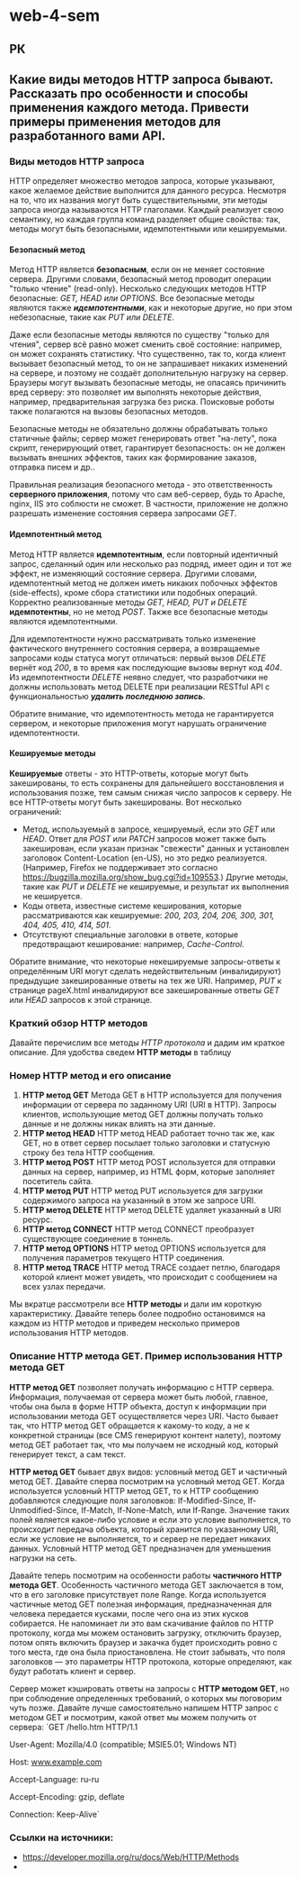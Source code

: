 # web-4-sem
## РК
## Какие виды методов HTTP запроса бывают. Рассказать про особенности и способы применения каждого метода. Привести примеры применения методов для разработанного вами API.
### Виды методов HTTP запроса

HTTP определяет множество методов запроса, которые указывают, какое желаемое действие выполнится для данного ресурса. Несмотря на то, что их названия могут быть существительными, эти методы запроса иногда называются HTTP глаголами. Каждый реализует свою семантику, но каждая группа команд разделяет общие свойства: так, методы могут быть безопасными, идемпотентными или кешируемыми.

#### Безопасный метод
Метод HTTP является __безопасным__, если он не меняет состояние сервера. Другими словами, безопасный метод проводит операции "только чтение" (read-only). Несколько следующих методов HTTP безопасные: _GET, HEAD или OPTIONS_. Все безопасные методы являются также ___идемпотентными___, как и некоторые другие, но при этом небезопасные, такие как _PUT или DELETE_.

Даже если безопасные методы являются по существу "только для чтения", сервер всё равно может сменить своё состояние: например, он может сохранять статистику. Что существенно, так то, когда клиент вызывает безопасный метод, то он не запрашивает никаких изменений на сервере, и поэтому не создаёт дополнительную нагрузку на сервер. Браузеры могут вызывать безопасные методы, не опасаясь причинить вред серверу: это позволяет им выполнять некоторые действия, например, предварительная загрузка без риска. Поисковые роботы также полагаются на вызовы безопасных методов.

Безопасные методы не обязательно должны обрабатывать только статичные файлы; сервер может генерировать ответ "на-лету", пока скрипт, генерирующий ответ, гарантирует безопасность: он не должен вызывать внешних эффектов, таких как формирование заказов, отправка писем и др..

Правильная реализация безопасного метода - это ответственность __серверного приложения__, потому что сам веб-сервер, будь то Apache, nginx, IIS это соблюсти не сможет. В частности, приложение не должно разрешать изменение состояния сервера запросами _GET_.


#### Идемпотентный метод
Метод HTTP является __идемпотентным__, если повторный идентичный запрос, сделанный один или несколько раз подряд, имеет один и тот же эффект, не изменяющий состояние сервера. Другими словами, идемпотентный метод не должен иметь никаких побочных эффектов (side-effects), кроме сбора статистики или подобных операций. Корректно реализованные методы _GET, HEAD, PUT и DELETE_ __идемпотентны__, но не метод _POST_. Также все безопасные методы являются идемпотентными.

Для идемпотентности нужно рассматривать только изменение фактического внутреннего состояния сервера, а возвращаемые запросами коды статуса могут отличаться: первый вызов _DELETE_ вернёт код _200_, в то время как последующие вызовы вернут код _404_. Из идемпотентности _DELETE_ неявно следует, что разработчики не должны использовать метод DELETE при реализации RESTful API с функциональностью ___удалить последнюю запись___.

Обратите внимание, что идемпотентность метода не гарантируется сервером, и некоторые приложения могут нарушать ограничение идемпотентности.


#### Кешируемые методы
__Кешируемые__ ответы - это HTTP-ответы, которые могут быть закешированы, то есть сохранены для дальнейшего восстановления и использования позже, тем самым снижая число запросов к серверу. Не все HTTP-ответы могут быть закешированы. Вот несколько ограничений:

- Метод, используемый в запросе, кешируемый, если это _GET_ или _HEAD_. Ответ для _POST_ или _PATCH_ запросов может также быть закеширован, если указан признак "свежести" данных и установлен заголовок Content-Location (en-US), но это редко реализуется. (Например, Firefox не поддерживает это согласно https://bugzilla.mozilla.org/show_bug.cgi?id=109553.) Другие методы, такие как _PUT_ и _DELETE_ не кешируемые, и результат их выполнения не кешируется.
- Коды ответа, известные системе кеширования, которые рассматриваются как кешируемые: _200, 203, 204, 206, 300, 301, 404, 405, 410, 414, 501_.
- Отсутствуют специальные заголовки в ответе, которые предотвращают кеширование: например, _Cache-Control_.

Обратите внимание, что некоторые некешируемые запросы-ответы к определённым URI могут сделать недействительным (инвалидируют) предыдущие закешированные ответы на тех же URI. Например, _PUT_ к странице pageX.html инвалидируют все закешированные ответы _GET_ или _HEAD_ запросов к этой странице.

### Краткий обзор HTTP методов
Давайте перечислим все методы _HTTP протокола_ и дадим им краткое описание. Для удобства сведем __HTTP методы__ в таблицу

### Номер	HTTP метод и его описание
1.	__HTTP метод GET__
Метода GET в HTTP используется для получения информации от сервера по заданному URI (URI в HTTP). Запросы клиентов, использующие метод GET должны получать только данные и не должны никак влиять на эти данные.
2.	__HTTP метод HEAD__
HTTP метод HEAD работает точно так же, как GET, но в ответ сервер посылает только заголовки и статусную строку без тела HTTP сообщения.
3.	__HTTP метод POST__
HTTP метод POST используется для отправки данных на сервер, например, из HTML форм, которые заполняет посетитель сайта.
4.	__HTTP метод PUT__
HTTP метод PUT используется для загрузки содержимого запроса на указанный в этом же запросе URI.
5.	__HTTP метод DELETE__ 
HTTP метод DELETE удаляет указанный в URI ресурс.
6.	__HTTP метод CONNECT__
HTTP метод CONNECT преобразует существующее соединение в тоннель.
7.	__HTTP метод OPTIONS__
HTTP метод OPTIONS используется для получения параметров текущего HTTP соединения.
8.	__HTTP метод TRACE__
HTTP метод TRACE создает петлю, благодаря которой клиент может увидеть, что происходит с сообщением на всех узлах передачи.

Мы вкратце рассмотрели все __HTTP методы__ и дали им короткую характеристику. Давайте теперь более подробно остановимся на каждом из HTTP методов и приведем несколько примеров использования HTTP методов.

### Описание HTTP метода GET. Пример использования HTTP метода GET
__HTTP метод GET__ позволяет получать информацию с HTTP сервера. Информация, получаемая от сервера может быть любой, главное, чтобы она была в форме HTTP объекта, доступ к информации при использовании метода GET осуществляется через URI. Часто бывает так, что HTTP  метод GET обращается к какому-то коду, а не к конкретной страницы (все CMS генерируют контент налету), поэтому метод GET работает так, что мы получаем не исходный код, который генерирует текст, а сам текст.

__HTTP метод GET__ бывает двух видов: условный метод GET и частичный метод GET. Давайте сперва посмотрим на условный метод GET. Когда используется условный HTTP метод GET, то к HTTP сообщению добавляются следующие поля заголовков: If-Modified-Since, If-Unmodified-Since, If-Match, If-None-Match, или If-Range. Значение таких полей является какое-либо условие и если это условие выполняется, то происходит передача объекта, который хранится по указанному URI, если же условие не выполняется, то и сервер не передает никаких данных. Условный HTTP метод GET предназначен для уменьшения нагрузки на сеть.

Давайте теперь посмотрим на особенности работы __частичного HTTP метода GET__. Особенность частичного метода GET заключается в том, что в его заголовке присутствует поле Range. Когда используется частичные метод GET полезная информация, предназначенная для человека передается кусками, после чего она из этих кусков собирается. Не напоминает ли это вам скачивание файлов по HTTP протоколу, когда мы можем остановить загрузку, отключить браузер, потом опять включить браузер и закачка будет происходить ровно с того места, где она была приостановлена. Не стоит забывать, что поля заголовков — это параметры HTTP протокола, которые определяют, как будут работать клиент и сервер.

Сервер может кэшировать ответы на запросы с __HTTP методом GET__, но при соблюдение определенных требований, о которых мы поговорим чуть позже. Давайте лучше самостоятельно напишем HTTP запрос с методом GET и посмотрим, какой ответ мы можем получить от сервера:
`GET /hello.htm HTTP/1.1

User-Agent: Mozilla/4.0 (compatible; MSIE5.01; Windows NT)

Host: www.example.com

Accept-Language: ru-ru

Accept-Encoding: gzip, deflate

Connection: Keep-Alive`




### Ссылки на источники:
- https://developer.mozilla.org/ru/docs/Web/HTTP/Methods
- 
